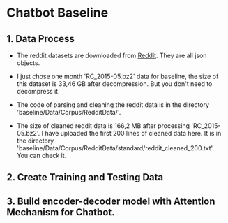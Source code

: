 # Chatbot Baseline

## 1. Data Process

- The reddit datasets are downloaded from [Reddit](http://files.pushshift.io/reddit/comments/). They are all json objects.

- I just chose one month 'RC_2015-05.bz2' data for baseline, the size of this dataset is 33,46 GB after decompression. But you don't need to decompress it.

- The code of parsing and cleaning the reddit data is in the directory 'baseline/Data/Corpus/RedditData/'.

- The size of cleaned reddit data is 166,2 MB after processing 'RC_2015-05.bz2'. I have uploaded the first 200 lines of cleaned data here. It is in the directory 'baseline/Data/Corpus/RedditData/standard/reddit_cleaned_200.txt'. You can check it.

## 2. Create Training and Testing Data

## 3. Build encoder-decoder model with Attention Mechanism for Chatbot.